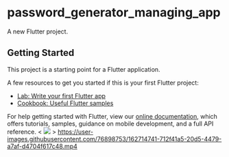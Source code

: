 # password_generator_managing_app

A new Flutter project.

## Getting Started

This project is a starting point for a Flutter application.

A few resources to get you started if this is your first Flutter project:

- [Lab: Write your first Flutter app](https://flutter.dev/docs/get-started/codelab)
- [Cookbook: Useful Flutter samples](https://flutter.dev/docs/cookbook)

For help getting started with Flutter, view our
[online documentation](https://flutter.dev/docs), which offers tutorials,
samples, guidance on mobile development, and a full API reference.
< ![](https://miro.medium.com/max/626/1*UTTwO8IHCTRByIkQHuUgGQ.jpeg) >
https://user-images.githubusercontent.com/76898753/162714741-712f41a5-20d5-4479-a7af-d4704f617c48.mp4
